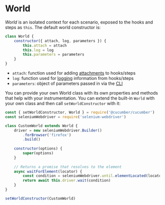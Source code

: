 # World

*World* is an isolated context for each scenario, exposed to the hooks and steps as `this`.
The default world constructor is:

```javascript
class World {
    constructor({ attach, log, parameters }) {
        this.attach = attach
        this.log = log
        this.parameters = parameters
    }
}
```

* `attach`: function used for adding [attachments](./attachments.md) to hooks/steps
* `log`: function used for [logging](./attachments.md#logging) information from hooks/steps
* `parameters`: object of parameters passed in via the [CLI](../cli.md#world-parameters)

You can provide your own World class with its own properties and methods that help with your instrumentation. You can extend the built-in `World` with your own class and then call `setWorldConstructor` with it:

```javascript
const { setWorldConstructor, World } = require('@cucumber/cucumber')
const seleniumWebdriver = require('selenium-webdriver')

class CustomWorld extends World {
    driver = new seleniumWebdriver.Builder()
        .forBrowser('firefox')
        .build()
    
    constructor(options) {
        super(options)
    }
    
    // Returns a promise that resolves to the element
    async waitForElement(locator) {
        const condition = seleniumWebdriver.until.elementLocated(locator)
        return await this.driver.wait(condition)
    }
}

setWorldConstructor(CustomWorld)
```


